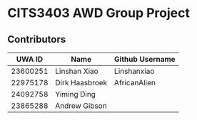 # CITS3403 AWD Group Project

## Contributors
| UWA ID   |  Name    | Github Username |
|----------|----------|----------|
| 23600251   | Linshan Xiao   | Linshanxiao  |
| 22975178   | Dirk Haasbroek | AfricanAlien |
| 24092758   | Yiming Ding    |              |
| 23865288   | Andrew Gibson  |              | 
